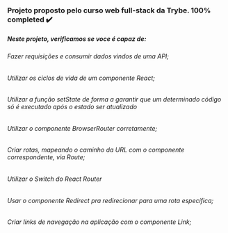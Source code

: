 ### Projeto proposto pelo curso web full-stack da Trybe. 100% completed ✔️

##### Neste projeto, verificamos se voce é capaz de:

###### Fazer requisições e consumir dados vindos de uma API;
###### Utilizar os ciclos de vida de um componente React;
###### Utilizar a função setState de forma a garantir que um determinado código só é executado após o estado ser atualizado
###### Utilizar o componente BrowserRouter corretamente;
###### Criar rotas, mapeando o caminho da URL com o componente correspondente, via Route;
###### Utilizar o Switch do React Router
###### Usar o componente Redirect pra redirecionar para uma rota específica;
###### Criar links de navegação na aplicação com o componente Link;
